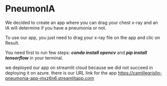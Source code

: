 # PneumonIA
We decided to create an app where you can drag your chest x-ray and an IA will determine if you have a pneumonia or not.  

To use our app, you just need to drag your x-ray file on the app and clic on Result. 

You need first to run few steps: ***conda install opencv*** and ***pip install tensorflow*** in your terminal. 

we deployed our app on streamlit cloud because we did not succeed in deploying it on azure. there is our URL link for the app https://camillegrislin-pneumonia-app-mxz6n6.streamlitapp.com

